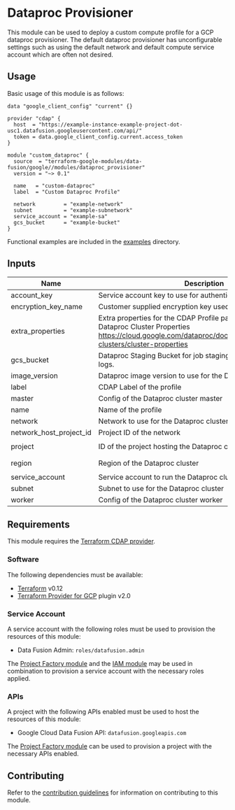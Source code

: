 # Dataproc Provisioner

This module can be used to deploy a custom compute profile for a GCP dataproc
provisioner. The default dataproc provisioner has unconfigurable settings such
as using the default network and default compute service account which are often
not desired.

## Usage

Basic usage of this module is as follows:

```hcl
data "google_client_config" "current" {}

provider "cdap" {
  host  = "https://example-instance-example-project-dot-usc1.datafusion.googleusercontent.com/api/"
  token = data.google_client_config.current.access_token
}

module "custom_dataproc" {
  source  = "terraform-google-modules/data-fusion/google//modules/dataproc_provisioner"
  version = "~> 0.1"

  name   = "custom-dataproc"
  label  = "Custom Dataproc Profile"

  network         = "example-network"
  subnet          = "example-subnetwork"
  service_account = "example-sa"
  gcs_bucket      = "example-bucket"
}
```

Functional examples are included in the
[examples](./examples/) directory.

<!-- BEGINNING OF PRE-COMMIT-TERRAFORM DOCS HOOK -->
## Inputs

| Name | Description | Type | Default | Required |
|------|-------------|:----:|:-----:|:-----:|
| account\_key | Service account key to use for authentication | string | `""` | no |
| encryption\_key\_name | Customer supplied encryption key used by the Dataproc cluster | string | `""` | no |
| extra\_properties | Extra properties for the CDAP Profile payload. This can include Dataproc Cluster Properties https://cloud.google.com/dataproc/docs/concepts/configuring-clusters/cluster-properties | map(string) | `<map>` | no |
| gcs\_bucket | Dataproc Staging Bucket for job staging job artifacts and driver logs. | string | `""` | no |
| image\_version | Dataproc image version to use for the Dataproc cluster | string | `""` | no |
| label | CDAP Label of the profile | string | n/a | yes |
| master | Config of the Dataproc cluster master | object | `<map>` | no |
| name | Name of the profile | string | n/a | yes |
| network | Network to use for the Dataproc cluster | string | `"default"` | no |
| network\_host\_project\_id | Project ID of the network | string | `""` | no |
| project | ID of the project hosting the Dataproc cluster | string | `"auto-detect"` | no |
| region | Region of the Dataproc cluster | string | `"auto-detect"` | no |
| service\_account | Service account to run the Dataproc cluster as | string | `""` | no |
| subnet | Subnet to use for the Dataproc cluster | string | `""` | no |
| worker | Config of the Dataproc cluster worker | object | `<map>` | no |

<!-- END OF PRE-COMMIT-TERRAFORM DOCS HOOK -->

## Requirements

This module requires the
[Terraform CDAP provider](https://googlecloudplatform.github.io/terraform-provider-cdap/).

### Software

The following dependencies must be available:

- [Terraform][terraform] v0.12
- [Terraform Provider for GCP][terraform-provider-gcp] plugin v2.0

### Service Account

A service account with the following roles must be used to provision
the resources of this module:

- Data Fusion Admin: `roles/datafusion.admin`

The [Project Factory module][project-factory-module] and the
[IAM module][iam-module] may be used in combination to provision a
service account with the necessary roles applied.

### APIs

A project with the following APIs enabled must be used to host the
resources of this module:

- Google Cloud Data Fusion API: `datafusion.googleapis.com`

The [Project Factory module][project-factory-module] can be used to
provision a project with the necessary APIs enabled.

## Contributing

Refer to the [contribution guidelines](./CONTRIBUTING.md) for
information on contributing to this module.

[iam-module]: https://registry.terraform.io/modules/terraform-google-modules/iam/google
[project-factory-module]: https://registry.terraform.io/modules/terraform-google-modules/project-factory/google
[terraform-provider-gcp]: https://www.terraform.io/docs/providers/google/index.html
[terraform]: https://www.terraform.io/downloads.html
